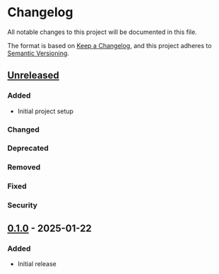 # Changelog

All notable changes to this project will be documented in this file.

The format is based on [Keep a Changelog](https://keepachangelog.com/en/1.0.0/),
and this project adheres to [Semantic Versioning](https://semver.org/spec/v2.0.0.html).

## [Unreleased]

### Added
- Initial project setup

### Changed

### Deprecated

### Removed

### Fixed

### Security

## [0.1.0] - 2025-01-22
### Added
- Initial release

[Unreleased]: https://github.com/angerion/omnia/compare/v0.1.0...HEAD
[0.1.0]: https://github.com/angerion/omnia/releases/tag/v0.1.0